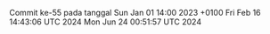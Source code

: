 Commit ke-55 pada tanggal Sun Jan 01 14:00 2023 +0100
Fri Feb 16 14:43:06 UTC 2024
Mon Jun 24 00:51:57 UTC 2024
